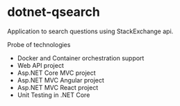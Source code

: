 # dotnet-qsearch

Application to search questions using StackExchange api. 

Probe of technologies
- Docker and Container orchestration support
- Web API project
- Asp.NET Core MVC project
- Asp.NET MVC Angular project
- Asp.NET MVC React project
- Unit Testing in .NET Core
